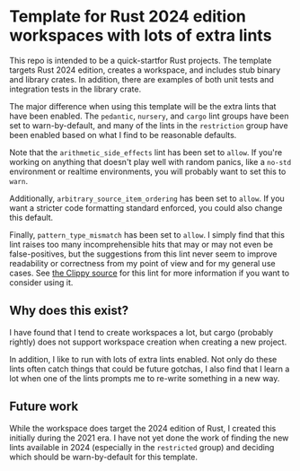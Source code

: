 # Template for Rust 2024 edition workspaces with lots of extra lints

This repo is intended to be a quick-startfor Rust projects. The template targets Rust 2024 edition,
creates a workspace, and includes stub binary and library crates. In addition, there are examples
of both unit tests and integration tests in the library crate.

The major difference when using this template will be the extra lints that have been enabled. The
`pedantic`, `nursery`, and `cargo` lint groups have been set to warn-by-default, and many of the
lints in the `restriction` group have been enabled based on what I find to be reasonable defaults.

Note that the `arithmetic_side_effects` lint has been set to `allow`. If you're working on anything
that doesn't play well with random panics, like a `no-std` environment or realtime environments,
you will probably want to set this to `warn`.

Additionally, `arbitrary_source_item_ordering` has been set to `allow`. If you want a stricter code
formatting standard enforced, you could also change this default.

Finally, `pattern_type_mismatch` has been set to `allow`. I simply find that this lint raises too
many incomprehensible hits that may or may not even be false-positives, but the suggestions from
this lint never seem to improve readability or correctness from my point of view and for my general
use cases. See [the Clippy source](https://github.com/rust-lang/rust-clippy/blob/master/clippy_lints/src/pattern_type_mismatch.rs)
for this lint for more information if you want to consider using it.

## Why does this exist?

I have found that I tend to create workspaces a lot, but cargo (probably rightly) does not support
workspace creation when creating a new project.

In addition, I like to run with lots of extra lints enabled. Not only do these lints often catch
things that could be future gotchas, I also find that I learn a lot when one of the lints prompts
me to re-write something in a new way.

## Future work

While the workspace does target the 2024 edition of Rust, I created this initially during the 2021
era. I have not yet done the work of finding the new lints available in 2024 (especially in the
`restricted` group) and deciding which should be warn-by-default for this template.
